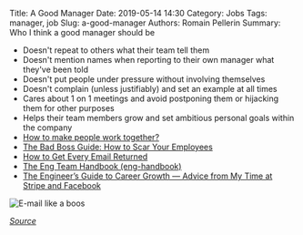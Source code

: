 Title: A Good Manager
Date: 2019-05-14 14:30
Category: Jobs
Tags: manager, job
Slug: a-good-manager
Authors: Romain Pellerin
Summary: Who I think a good manager should be

- Doesn't repeat to others what their team tell them
- Doesn't mention names when reporting to their own manager what they've been told
- Doesn't put people under pressure without involving themselves
- Doesn't complain (unless justifiably) and set an example at all times
- Cares about 1 on 1 meetings and avoid postponing them or hijacking them for other purposes
- Helps their team members grow and set ambitious personal goals within the company
- [How to make people work together?](https://www.youtube.com/watch?v=T6qxh4l3i_8)
- [The Bad Boss Guide: How to Scar Your Employees](https://hackernoon.com/the-idiots-guide-to-being-a-bad-manager-e6e382b79064)
- [How to Get Every Email Returned](https://www.nytimes.com/2019/05/25/opinion/sunday/writing-advice.html)
- [The Eng Team Handbook (eng-handbook)](https://github.com/raylene/eng-handbook)
- [The Engineer’s Guide to Career Growth — Advice from My Time at Stripe and Facebook](https://firstround.com/review/the-engineers-guide-to-career-growth-advice-from-my-time-at-stripe-and-facebook/)

![E-mail like a boos]({filename}/images/emails.jpeg)

*[Source](https://twitter.com/danidonovan/status/1131213545050386432)*
